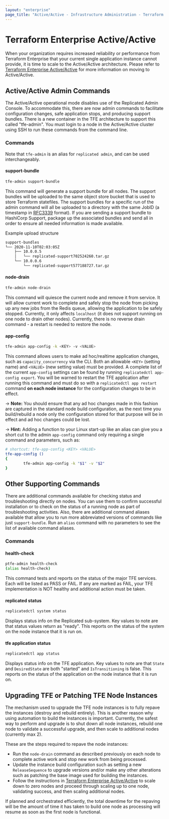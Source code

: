 ```yaml
---
layout: "enterprise"
page_title: "Active/Active - Infrastructure Administration - Terraform Enterprise"
---
```


# Terraform Enterprise Active/Active

When your organization requires increased reliability or performance from Terraform Enterprise that your current single application instance cannot provide, it is time to scale to the Active/Active architecture. Please refer to  [Terraform Enterprise Active/Active](https://www.terraform.io/docs/enterprise/install/active-active.html) for more information on moving to Active/Active.

## Active/Active Admin Commands

The Active/Active operational mode disables use of the Replicated Admin Console.  To accommodate this, there are now admin commands to facilitate configuration changes, safe application stops, and producing support bundles. There is a new container in the TFE architecture to support this called "tfe-admin". You must login to a node in the Active/Active cluster using SSH to run these commands from the command line.

### Commands

Note that `tfe-admin` is an alias for `replicated admin`, and can be used interchangeably.

#### support-bundle

```bash
tfe-admin support-bundle
```

This command will generate a support bundle for all nodes. The support bundles will be uploaded to the same object store bucket that is used to store Terraform statefiles. The support bundles for a specific run of the admin command will all be uploaded to a directory with the same JobID (a timestamp in [RFC3339](https://tools.ietf.org/html/rfc3339) format). If you are sending a support bundle to HashiCorp Support, package up the associated bundles and send all in order to ensure all needed information is made available.

Example upload structure

```bash
support-bundles
└── 2020-11-10T02:03:05Z
    ├── 10.0.0.5
    │   └── replicated-support702524260.tar.gz
    └── 10.0.0.6
        └── replicated-support577188727.tar.gz
```


#### node-drain

```bash
tfe-admin node-drain 
```

This command will quiesce the current node and remove it from service. It will allow current work to complete and safely stop the node from picking up any new jobs from the Redis queue, allowing the application to be safely stopped. Currently, it only affects `localhost` (it does not support running on one node to drain other nodes). Currently, there is no reverse drain command - a restart is needed to restore the node.


####  app-config

```bash
tfe-admin app-config -k <KEY> -v <VALUE>
```

This command allows users to make ad hoc/realtime application changes, such as `capacity_concurrency` via the CLI. Both an allowable `<KEY>` (setting name) and `<VALUE>` (new setting value) must be provided. A complete list of the current `app-config` settings can be found by running `replicatedctl app-config export`. You will be warned to restart the TFE application after running this command and must do so with a `replicatedctl app restart` command **on each node instance** for the configuration changes to be in effect.

-> **Note:** You should ensure that any ad hoc changes made in this fashion are captured in the standard node build configuration, as the next time you build/rebuild a node only the configuration stored for that purpose will be in effect and ad hoc changes could be lost.

-> **Hint:** Adding a function to your Linux start-up like an alias can give you a short cut to the admin `app-config` command only requiring a single command and parameters, such as:

```bash
# shortcut: tfe-app-config <KEY> <VALUE>
tfe-app-config ()
{
        tfe-admin app-config -k "$1" -v "$2"
}
```

## Other Supporting Commands

There are additional commands available for checking status and troubleshooting directly on nodes. You can use them to confirm successful installation or to check on the status of a running node as part of troubleshooting activities.  Also, there are additional command aliases available that allow you to run more abbreviated versions of commands like just `support-bundle`. Run an `alias` command with no parameters to see the list of available command aliases.

### Commands

#### health-check

```bash
ptfe-admin health-check
(alias health-check)

```

This command tests and reports on the status of the major TFE services. Each will be listed as PASS or FAIL. If any are marked as FAIL, your TFE implementation is NOT healthy and additional action must be taken.


#### replicated status

```bash
replicatedctl system status

```

Displays status info on the Replicated sub-system. Key values to note are that status values return as "ready". This reports on the status of the system on the node instance that it is run on.


#### tfe application status

```bash
replicatedctl app status

```

Displays status info on the TFE application. Key values to note are that `State` and `DesiredState` are both "started" and `IsTransitioning` is false. This reports on the status of the application on the node instance that it is run on.


## Upgrading TFE or Patching TFE Node Instances

The mechanism used to upgrade the TFE node instances is to fully repave the instances (destroy and rebuild entirely).
This is another reason why using automation to build the instances is important. Currently, the safest way to perform and upgrade is to shut down all node instances, rebuild one node to validate a successful upgrade, and then scale to additional nodes (currently max 2).

These are the steps required to repave the node instances:

*   Run the `node-drain` command as described previously on each node to complete active work and stop new work from being processed.
*   Update the instance build configuration such as setting a new `ReleaseSequence` to upgrade versions and/or make any other alterations such as patching the base image used for building the instances.
*   Follow the instructions in [Terraform Enterprise Active/Active](https://www.terraform.io/docs/enterprise/install/active-active.html) to scale down to zero nodes and proceed through scaling up to one node, validating success, and then scaling additional nodes.

If planned and orchestrated efficiently, the total downtime for the repaving will be the amount of time it has taken to build one node as processing will resume as soon as the first node is functional.
